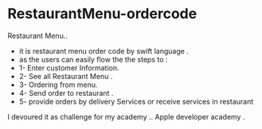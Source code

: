 # RestaurantMenu-ordercode
Restaurant Menu..

- it is restaurant menu order code by swift language .
- as the users can easily flow the the steps to :
- 1- Enter customer Information.
- 2- See all Restaurant Menu .
- 3- Ordering from menu.
- 4- Send order to restaurant .
- 5- provide orders by delivery Services or receive services in restaurant

I devoured it as challenge for my academy .. Apple developer academy .
